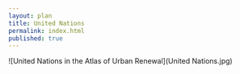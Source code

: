 ```yaml
---
layout: plan
title: United Nations
permalink: index.html
published: true
---
```


![United Nations in the Atlas of Urban Renewal](United Nations.jpg)
